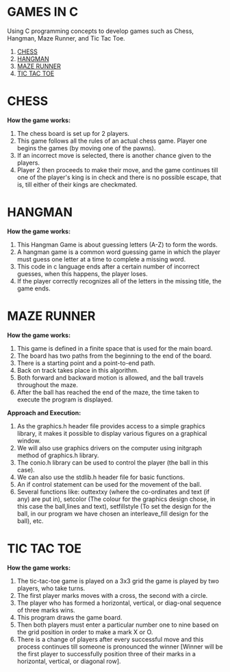 # GAMES IN C
Using C programming concepts to develop games such as Chess, Hangman, Maze Runner, and Tic Tac Toe.
1. [CHESS](https://github.com/vasudevpooja/Games-using-C-Programming/blob/main/Chess/Chess.c)
2. [HANGMAN](https://github.com/vasudevpooja/Games-using-C-Programming/blob/main/Hangman/Hangman.c)
3. [MAZE RUNNER](https://github.com/vasudevpooja/Games-using-C-Programming/blob/main/Maze%20Runner/Maze%20Runner.c)
4. [TIC TAC TOE](https://github.com/vasudevpooja/Games-using-C-Programming/blob/main/Tic%20Tac%20Toe/Tic%20Tac%20Toe.c)

# CHESS

**How the game works:**
1.  The chess board is set up for 2 players.
2.  This game follows all the rules of an actual chess game. Player one begins the games (by moving one of the pawns).
3.  If an incorrect move is selected, there is another chance given to the players.
4.  Player 2 then proceeds to make their move, and the game continues till one of the  player's king is in check and there is no possible escape, that is, till either of their kings are checkmated.


# HANGMAN

**How the game works:**
1. This Hangman Game is about guessing letters (A-Z) to form the words. 
2. A hangman game is a common word guessing game in which the player must guess one letter at a time to complete a missing word.
3. This code in c language ends after a certain number of incorrect guesses, when this happens, the player loses. 
4. If the player correctly recognizes all of the letters in the missing title, the game ends. 


# MAZE RUNNER

**How the game works:**
1.  This game is defined in a finite space that is used for the main board. 
2.  The board has two paths from the beginning to the end of the board. 
3.  There is a starting point and a point-to-end path. 
4.  Back on track takes place in this algorithm.
5.  Both forward and backward motion is allowed, and the ball travels throughout the maze. 
6.  After the ball has reached the end of the maze, the time taken to execute the program is displayed.

**Approach and Execution:** 
1. As the graphics.h header file provides access to a simple graphics library, it makes it possible to display various figures on a graphical window.
2. We will also use graphics drivers on the computer using initgraph method of graphics.h library.
3. The conio.h library can be used to control the player (the ball in this case).
4. We can also use the stdlib.h header file for basic functions.
5. An if control statement can be used for the movement of the ball.
6. Several functions like: outtextxy (where the co-ordinates and text (if any) are put in), setcolor (The colour for the graphics design chose, in this case the ball,lines and text), setfillstyle (To set the design for the ball, in our program we have chosen an interleave_fill design for the ball), etc.


# TIC TAC TOE

**How the game works:**
1.  The tic-tac-toe game is played on a 3x3 grid the game is played by two players, who take turns. 
2.  The first player marks moves with a cross, the second with a circle. 
3.  The player who has formed a horizontal, vertical, or diag-onal sequence of three marks wins. 
4.  This program draws the game board.
5.  Then both players must enter a particular number one to nine based on the grid position in order to make a mark X or O.
6.  There is a change of players after every successful move and this process continues till someone is pronounced the winner 
[Winner will be the first player to successfully position three of their marks in a horizontal, vertical, or diagonal row].
